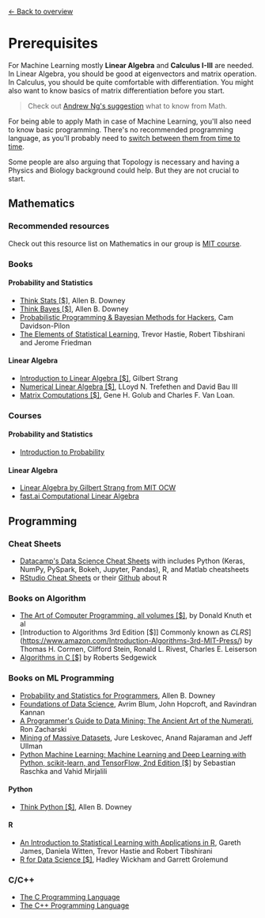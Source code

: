 [← Back to overview](../README.md)

# Prerequisites
For Machine Learning mostly **Linear Algebra** and **Calculus I-III** are needed. In Linear Algebra, you should be good at eigenvectors and matrix operation. In Calculus, you should be quite comfortable with differentiation. You might also want to know basics of matrix differentiation before you start.

> Check out [Andrew Ng's suggestion](https://www.quora.com/I-do-not-have-strong-mathematics-background-what-should-I-learn-in-mathematics-to-be-able-to-master-Machine-Learning-and-AI/answer/Andrew-Ng) what to know from Math.

For being able to apply Math in case of Machine Learning, you'll also need to know basic programming. There's no recommended programming language, as you'll probably need to [switch between them from time to time](AIDL_KB/../../BAS.md#recommended-programming-language).

Some people are also arguing that Topology is necessary and having a Physics and Biology background could help. But they are not crucial to start.

## Mathematics

### Recommended resources
Check out this resource list on Mathematics in our group is [MIT course](https://ocw.mit.edu/courses/mathematics/18-657-mathematics-of-machine-learning-fall-2015/lecture-notes/MIT18_657F15_LecNote.pdf).

### Books

#### Probability and Statistics
* [Think Stats [$]](http://amzn.to/1Jn4JVd), Allen B. Downey
* [Think Bayes [$]](http://amzn.to/1IgUgZW), Allen B. Downey
* [Probabilistic Programming & Bayesian Methods for Hackers](http://camdavidsonpilon.github.io/Probabilistic-Programming-and-Bayesian-Methods-for-Hackers/), Cam Davidson-Pilon
* [The Elements of Statistical Learning](https://web.stanford.edu/~hastie/Papers/ESLII.pdf), Trevor Hastie, Robert Tibshirani and Jerome Friedman

#### Linear Algebra
* [Introduction to Linear Algebra [$]](https://www.amazon.com/Introduction-Linear-Algebra-Gilbert-Strang/), Gilbert Strang
* [Numerical Linear Algebra [$]](https://www.amazon.com/Numerical-Linear-Algebra-Lloyd-Trefethen/), LLoyd N. Trefethen and David Bau III
* [Matrix Computations [$]](https://www.amazon.com/Computations-Hopkins-Studies-Mathematical-Sciences/), Gene H. Golub and Charles F. Van Loan.

### Courses
#### Probability and Statistics
* [Introduction to Probability](https://www.edx.org/course/introduction-probability-science-mitx-6-041x-2)

#### Linear Algebra
* [Linear Algebra by Gilbert Strang from MIT OCW](https://ocw.mit.edu/courses/mathematics/18-06sc-linear-algebra-fall-2011/)
* [fast.ai Computational Linear Algebra](https://www.youtube.com/playlist?list=PLtmWHNX-gukIc92m1K0P6bIOnZb-mg0hY)

## Programming

### Cheat Sheets
* [Datacamp's Data Science Cheat Sheets](https://www.datacamp.com/community/data-science-cheatsheets) with includes Python (Keras, NumPy, PySpark, Bokeh, Jupyter, Pandas), R, and Matlab cheatsheets
* [RStudio Cheat Sheets](https://www.rstudio.com/resources/cheatsheets/) or their [Github](https://github.com/rstudio/cheatsheets) about R

### Books on Algorithm 
* [The Art of Computer Programming, all volumes [$]](https://www.amazon.com/Computer-Programming-Volumes-1-4A-Boxed/), by Donald Knuth et al 
* [Introduction to Algorithms 3rd Edition [$]] Commonly known as *CLRS*](https://www.amazon.com/Introduction-Algorithms-3rd-MIT-Press/) by Thomas H. Cormen, Clifford Stein, Ronald L. Rivest, Charles E. Leiserson
* [Algorithms in C [$]](https://www.amazon.com/Algorithms-Parts-1-5-Bundle-Fundamentals/) by Roberts Sedgewick 

### Books on ML Programming
* [Probability and Statistics for Programmers](http://www.greenteapress.com/thinkstats/), Allen B. Downey
* [Foundations of Data Science](https://www.cs.cornell.edu/jeh/book.pdf), Avrim Blum, John Hopcroft, and Ravindran Kannan
* [A Programmer's Guide to Data Mining: The Ancient Art of the Numerati](http://guidetodatamining.com/), Ron Zacharski
* [Mining of Massive Datasets](http://mmds.org/), Jure Leskovec, Anand Rajaraman and Jeff Ullman
* [Python Machine Learning: Machine Learning and Deep Learning with Python, scikit-learn, and TensorFlow, 2nd Edition [$]](https://www.amazon.com/Python-Machine-Learning-scikit-learn-TensorFlow/) by Sebastian Raschka and‎ Vahid Mirjalili

#### Python
* [Think Python [$]](http://amzn.to/1Hj5bn6), Allen B. Downey

#### R
* [An Introduction to Statistical Learning with Applications in R](http://www-bcf.usc.edu/~gareth/ISL/), Gareth James, Daniela Witten, Trevor Hastie and Robert Tibshirani
* [R for Data Science [$]](http://amzn.to/2cD6FMu), Hadley Wickham and Garrett Grolemund

### C/C++
* [The C Programming Language](https://www.amazon.com/Programming-Language-2nd-Brian-Kernighan/)
* [The C++ Programming Language](https://www.amazon.com/C-Programming-Language-4th/)

